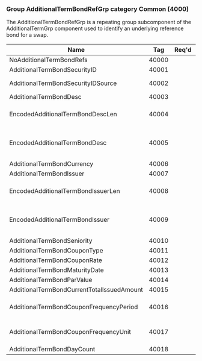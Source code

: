 ### Group AdditionalTermBondRefGrp category Common (4000)

The AdditionalTermBondRefGrp is a repeating group subcomponent of the AdditionalTermGrp component used to identify an underlying reference bond for a swap.

| Name                                       | Tag   | Req'd | Documentation                                                                                                                               |
|--------------------------------------------|-------|----------|-------------------------------------------------------------------------------------------------------------------------------|
| NoAdditionalTermBondRefs                   | 40000 |       |                                                                                                                                |
| AdditionalTermBondSecurityID               | 40001 |       | Required if NoAdditionalTermBondRefs(40000) > 0.                                                                                                               |
| AdditionalTermBondSecurityIDSource         | 40002 |       | Conditionally required when AdditionalTermBondSecurityID(40001) is specified.                                                                                  |
| AdditionalTermBondDesc                     | 40003 |       |                                                                                                                                |
| EncodedAdditionalTermBondDescLen           | 40004 |       | Must be set if EncodedAdditionalTermBondDesc(40005) field is specified and must immediately precede it.                                                        |
| EncodedAdditionalTermBondDesc              | 40005 |       | Encoded (non-ASCII characters) representation of the AdditionalTermBondDesc(40003) field in the encoded format specified via the MessageEncoding(347) field.   |
| AdditionalTermBondCurrency                 | 40006 |       |                                                                                                                                |
| AdditionalTermBondIssuer                   | 40007 |       |                                                                                                                                |
| EncodedAdditionalTermBondIssuerLen         | 40008 |       | Must be set if EncodedAdditionalTermBondIssuer(40009) field is specified and must immediately precede it.                                                      |
| EncodedAdditionalTermBondIssuer            | 40009 |       | Encoded (non-ASCII characters) representation of the AdditionalTermBondIssuer(40007) field in the encoded format specified via the MessageEncoding(347) field. |
| AdditionalTermBondSeniority                | 40010 |       |                                                                                                                                |
| AdditionalTermBondCouponType               | 40011 |       |                                                                                                                                |
| AdditionalTermBondCouponRate               | 40012 |       |                                                                                                                                |
| AdditionalTermBondMaturityDate             | 40013 |       |                                                                                                                                |
| AdditionalTermBondParValue                 | 40014 |       |                                                                                                                                |
| AdditionalTermBondCurrentTotalIssuedAmount | 40015 |       |                                                                                                                                |
| AdditionalTermBondCouponFrequencyPeriod    | 40016 |       | Conditionally required when AdditionalTermBondCouponFrequencyUnit(40017) is specified.                                                                         |
| AdditionalTermBondCouponFrequencyUnit      | 40017 |       | Conditionally required when AdditionalTermBondCouponFrequencyPeriod(40016) is specified.                                                                       |
| AdditionalTermBondDayCount                 | 40018 |       |                                                                                                                                |

